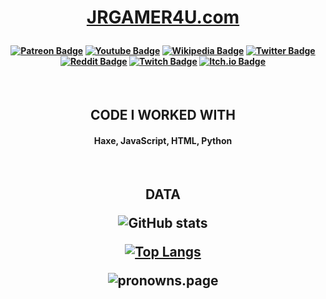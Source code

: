 <h1 align="center">

[JRGAMER4U.com](http://jrgamer4u.com)
</h1>
<h4 align="center">

[![Patreon Badge](https://img.shields.io/badge/-Patreon-black?style=for-the-badge&logo=Patreon)](https://www.patreon.com/JRGAMER4U)
[![Youtube Badge](https://img.shields.io/badge/-Youtube-black?style=for-the-badge&logo=Youtube)](https://www.youtube.com/JRGAMER4U)
[![Wikipedia Badge](https://img.shields.io/badge/-Wikipedia-black?style=for-the-badge&logo=Wikipedia)](https://en.wikipedia.org/wiki/User:Jrgamer4u)
[![Twitter Badge](https://img.shields.io/badge/-Twitter-black?style=for-the-badge&logo=Twitter)](https://twitter.com/OwnerWord)
[![Reddit Badge](https://img.shields.io/badge/-Reddit-black?style=for-the-badge&logo=Reddit)](https://www.reddit.com/user/jrgamer4u)
[![Twitch Badge](https://img.shields.io/badge/-Twitch-black?style=for-the-badge&logo=Twitch)](https://www.twitch.tv/jrgamer4uoubore)
[![Itch.io Badge](https://img.shields.io/badge/-Itch.io-black?style=for-the-badge&logo=Itch.io)](https://jrgamer4u.itch.io/)
</h4>
<br>
<h2 align="center">
CODE I WORKED WITH
</h2>
<h4 align="center">
Haxe, JavaScript, HTML, Python
</h4>
<br>
<h2 align="center">
	DATA

![GitHub stats](https://github-readme-stats.vercel.app/api?username=jrgamer4u&show_icons=true&theme=dark)

[![Top Langs](https://github-readme-stats.vercel.app/api/top-langs/?username=jrgamer4u&layout=compact&theme=dark)](https://github.com/jrgamer4u)

![pronowns.page](https://pronouns-page.s3.eu-west-1.amazonaws.com/card/en/JRGAMER4U-01G6YQVG1DVAKEWX9F9BQVYCMR-dark.png)
</h2>

